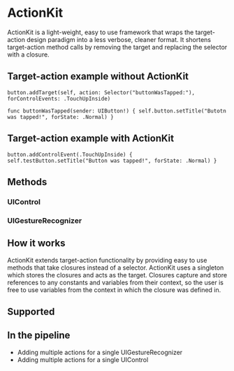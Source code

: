 # ActionKit
ActionKit is a light-weight, easy to use framework that wraps the target-action design paradigm into a less verbose, cleaner format. It shortens target-action method calls by removing the target and replacing the selector with a closure.

## Target-action example without ActionKit
`
button.addTarget(self, action: Selector("buttonWasTapped:"), forControlEvents: .TouchUpInside)
`

`
func buttonWasTapped(sender: UIButton!) {
    self.button.setTitle("Butotn was tapped!", forState: .Normal)
}
`

## Target-action example with ActionKit
`
button.addControlEvent(.TouchUpInside) {
    self.testButton.setTitle("Button was tapped!", forState: .Normal)
}
`

## Methods
### UIControl
### UIGestureRecognizer

## How it works
ActionKit extends target-action functionality by providing easy to use methods that take closures instead of a selector. ActionKit uses a singleton which stores the closures and acts as the target. Closures capture and store references to any constants and variables from their context, so the user is free to use variables from the context in which the closure was defined in.

## Supported

## In the pipeline
- Adding multiple actions for a single UIGestureRecognizer
- Adding multiple actions for a single UIControl
